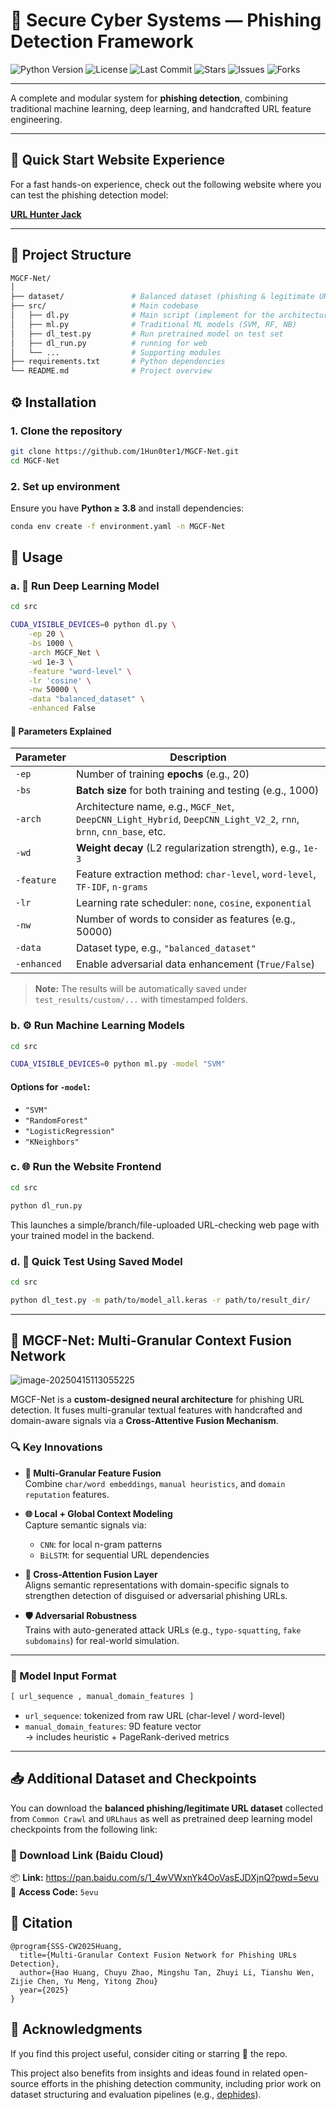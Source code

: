 # 🔐 Secure Cyber Systems — Phishing Detection Framework

![Python Version](https://img.shields.io/badge/Python-3.8%2B-blue) ![License](https://img.shields.io/github/license/1Hun0ter1/MGCF-Net) ![Last Commit](https://img.shields.io/github/last-commit/1Hun0ter1/MGCF-Net) ![Stars](https://img.shields.io/github/stars/1Hun0ter1/MGCF-Net?style=social) ![Issues](https://img.shields.io/github/issues/1Hun0ter1/MGCF-Net) ![Forks](https://img.shields.io/github/forks/1Hun0ter1/MGCF-Net)

---

A complete and modular system for **phishing detection**, combining traditional machine learning, deep learning, and handcrafted URL feature engineering.

---

## 🔗 **Quick Start Website Experience**

For a fast hands-on experience, check out the following website where you can test the phishing detection model:

[**URL Hunter Jack**](http://ghjk.fdnwg.com) 

---

## 📂 Project Structure

```bash
MGCF-Net/
│
├── dataset/               # Balanced dataset (phishing & legitimate URLs)
├── src/                   # Main codebase
│   ├── dl.py              # Main script (implement for the architectures)
│   ├── ml.py              # Traditional ML models (SVM, RF, NB)
│   ├── dl_test.py         # Run pretrained model on test set
│   ├── dl_run.py          # running for web
│   └── ...                # Supporting modules
├── requirements.txt       # Python dependencies
└── README.md              # Project overview
```

## ⚙️ Installation

### 1. Clone the repository

```bash
git clone https://github.com/1Hun0ter1/MGCF-Net.git
cd MGCF-Net
```

### 2. Set up environment

Ensure you have **Python ≥ 3.8** and install dependencies:

```bash
conda env create -f environment.yaml -n MGCF-Net
```

## 🚀 Usage

### a. 🔬 Run Deep Learning Model

```bash
cd src

CUDA_VISIBLE_DEVICES=0 python dl.py \
    -ep 20 \
    -bs 1000 \
    -arch MGCF_Net \
    -wd 1e-3 \
    -feature "word-level" \
    -lr 'cosine' \
    -nw 50000 \
    -data "balanced_dataset" \
    -enhanced False
```

#### 🔧 Parameters Explained

| Parameter   | Description                                                  |
| ----------- | ------------------------------------------------------------ |
| `-ep`       | Number of training **epochs** (e.g., 20)                     |
| `-bs`       | **Batch size** for both training and testing (e.g., 1000)    |
| `-arch`     | Architecture name, e.g., `MGCF_Net`, `DeepCNN_Light_Hybrid`, `DeepCNN_Light_V2_2`, `rnn`, `brnn`, `cnn_base`, etc. |
| `-wd`       | **Weight decay** (L2 regularization strength), e.g., `1e-3`  |
| `-feature`  | Feature extraction method: `char-level`, `word-level`, `TF-IDF`, `n-grams` |
| `-lr`       | Learning rate scheduler: `none`, `cosine`, `exponential`     |
| `-nw`       | Number of words to consider as features (e.g., 50000)        |
| `-data`     | Dataset type, e.g., `"balanced_dataset"`                     |
| `-enhanced` | Enable adversarial data enhancement (`True/False`)           |

> **Note:** The results will be automatically saved under `test_results/custom/...` with timestamped folders.

### b. ⚙️ Run Machine Learning Models

```bash
cd src

CUDA_VISIBLE_DEVICES=0 python ml.py -model "SVM"
```

#### Options for `-model`:

- `"SVM"`
- `"RandomForest"`
- `"LogisticRegression"`
- `"KNeighbors"`

### c. 🌐 Run the Website Frontend

```bash
cd src

python dl_run.py  
```

This launches a simple/branch/file-uploaded URL-checking web page with your trained model in the backend.

### d. 🧪 Quick Test Using Saved Model

```bash
cd src

python dl_test.py -m path/to/model_all.keras -r path/to/result_dir/
```

---

## 🧠 MGCF-Net: Multi-Granular Context Fusion Network

![image-20250415113055225](assets/image-20250415113055225.png)

MGCF-Net is a **custom-designed neural architecture** for phishing URL detection. It fuses multi-granular textual features with handcrafted and domain-aware signals via a **Cross-Attentive Fusion Mechanism**.

### 🔍 Key Innovations

- **🧬 Multi-Granular Feature Fusion**  
  Combine `char/word embeddings`, `manual heuristics`, and `domain reputation` features.

- **🌐 Local + Global Context Modeling**  
  Capture semantic signals via:
  - `CNN`: for local n-gram patterns  
  - `BiLSTM`: for sequential URL dependencies

- **🎯 Cross-Attention Fusion Layer**  
  Aligns semantic representations with domain-specific signals to strengthen detection of disguised or adversarial phishing URLs.

- **🛡️ Adversarial Robustness**  
  Trains with auto-generated attack URLs (e.g., `typo-squatting`, `fake subdomains`) for real-world simulation.

---

### 🧱 Model Input Format

```python
[ url_sequence , manual_domain_features ]
```

- `url_sequence`: tokenized from raw URL (char-level / word-level)
- `manual_domain_features`: 9D feature vector  
   → includes heuristic + PageRank-derived metrics

---

## 📥 Additional Dataset and Checkpoints

You can download the **balanced phishing/legitimate URL dataset** collected from `Common Crawl` and `URLhaus` as well as pretrained deep learning model checkpoints from the following link:

### 🔗 Download Link (Baidu Cloud)

📦 **Link:** https://pan.baidu.com/s/1_4wVWxnYk4OoVasEJDXjnQ?pwd=5evu  
🔐 **Access Code:** `5evu`

## 🧾 Citation

```
@program{SSS-CW2025Huang,
  title={Multi-Granular Context Fusion Network for Phishing URLs Detection},
  author={Hao Huang, Chuyu Zhao, Mingshu Tan, Zhuyi Li, Tianshu Wen, Zijie Chen, Yu Meng, Yitong Zhou}
  year={2025}
}
```

## 🙏 Acknowledgments

If you find this project useful, consider citing or starring 🌟 the repo.

This project also benefits from insights and ideas found in related open-source efforts in the phishing detection community, including prior work on dataset structuring and evaluation pipelines (e.g., [dephides](https://github.com/ebubekirbbr/dephides)).
